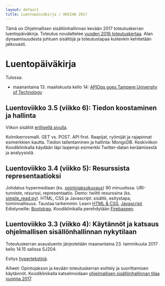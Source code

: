 ```yaml
---
layout: default
title: Luentopäiväkirja / OHSIHA 2017
---
```


Tämä on Ohjelmallisen sisällönhallinnan kevään 2017 toteutuskerran luentopäiväkirja. Toteutus noudattelee [vuoden 2016 toteutuskertaa](https://iislab.ee.tut.fi/piiri/ohjelmallinen-sis%C3%A4ll%C3%B6nhallinta-2016/wiki/luentop%C3%A4iv%C3%A4kirja). Alan dynaamisuudesta johtuen sisältöjä ja toteutustapaa kuitenkin kehitetään jatkuvasti.

# Luentopäiväkirja 

Tulossa:

* maanantaina 13. maaliskuuta kello 14: [APIOps goes Tampere University of Technology](https://www.meetup.com/APIOps-Tampere/events/237342343/)

## Luentoviikko 3.5 (viikko 6): Tiedon koostaminen ja hallinta

Viikon sisällöt [erillisellä sivulla](01/25/Tiedon-koostaminen-ja-hallinta).

Kolmikerrosmalli. GET vs. POST. API first. Raapijat, ryömijät ja rajapinnat esimerkkien kautta. Tiedon tallentaminen ja hallinta: MongoDB. Keskiviikon Koodiklinikalla käydään läpi laajempi esimerkki Twitter-datan keräämisestä ja analyysistä.

## Luentoviikko 3.4 (viikko 5): Resurssista representaatioksi

Johdatus hypermediaan (ks. [opintojaksokuvaus](http://www.tut.fi/wwwoppaat/opas2015-2016/perus/laitokset/Matematiikka/MAT-80000.html)) 90 minuutissa. URI-tunniste, resurssi, representaatio. 
Demo: twiitti resurssina (ks. [simple_read.py](https://github.com/jukkahuhtamaki/pcm-demo/blob/master/twitter-api/simple_read.py)). 
HTML, CSS ja Javascript: sisältö, esitystapa, toiminnallisuus. 
Taustaa tarkemmin: Learn [HTML &amp; CSS](https://www.codecademy.com/learn/web), [Javascript](https://www.codecademy.com/learn/javascript).
Edistyneille: [Bootstrap](http://getbootstrap.com/). 
Koodiklinikalla perehdytään [Firebaseen](https://firebase.google.com/).

## Luentoviikko 3.3 (viikko 4): Käytännöt ja katsaus ohjelmallisen sisällönhallinnan nykytilaan 

Toteutuskerran avausluento järjestetään maanantaina 23. tammikuuta 2017 kello 14.15 salissa SJ204.

Esitys [hypertekstinä](luento/01/esitys).

Aiheet: Opintojakson ja kevään toteutuskerran esittely ja suorittamisen käytännöt. Koodiklinikalla katselmoidaan  [ohjelmallisen sisällönhallinnan tilaa vuonna 2017](01/25/OHSIHA-vuonna-2017).